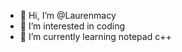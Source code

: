 - 👋 Hi, I’m @Laurenmacy
- 👀 I’m interested in coding
- 🌱 I’m currently learning notepad c++


<!---
Laurenmacy/Laurenmacy is a ✨ special ✨ repository because its `README.md` (this file) appears on your GitHub profile.
You can click the Preview link to take a look at your changes.
--->
